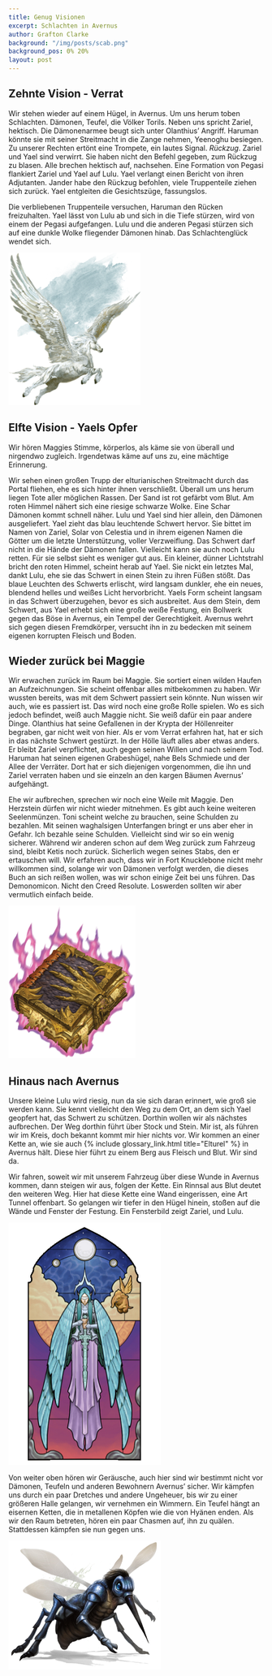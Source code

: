 ```yaml
---
title: Genug Visionen
excerpt: Schlachten in Avernus
author: Grafton Clarke
background: "/img/posts/scab.png"
background_pos: 0% 20%
layout: post
---
```


## Zehnte Vision - Verrat

Wir stehen wieder auf einem Hügel, in Avernus. Um uns herum toben Schlachten.
Dämonen, Teufel, die Völker Torils. Neben uns spricht Zariel, hektisch. Die
Dämonenarmee beugt sich unter Olanthius’ Angriff. Haruman könnte sie mit seiner
Streitmacht in die Zange nehmen, Yeenoghu besiegen. Zu unserer Rechten ertönt
eine Trompete, ein lautes Signal. *Rückzug*. Zariel und Yael sind verwirrt. Sie
haben nicht den Befehl gegeben, zum Rückzug zu blasen. Alle brechen hektisch
auf, nachsehen. Eine Formation von Pegasi flankiert Zariel und Yael auf Lulu.
Yael verlangt einen Bericht von ihren Adjutanten. Jander habe den Rückzug
befohlen, viele Truppenteile ziehen sich zurück. Yael entgleiten die
Gesichtszüge, fassungslos.

Die verbliebenen Truppenteile versuchen, Haruman den Rücken freizuhalten. Yael
lässt von Lulu ab und sich in die Tiefe stürzen, wird von einem der Pegasi
aufgefangen. Lulu und die anderen Pegasi stürzen sich auf eine dunkle Wolke
fliegender Dämonen hinab. Das Schlachtenglück wendet sich.

![Pegasus](/img/posts/pegasus.png)

## Elfte Vision - Yaels Opfer

Wir hören Maggies Stimme, körperlos, als käme sie von überall und nirgendwo
zugleich. Irgendetwas käme auf uns zu, eine mächtige Erinnerung.

Wir sehen einen großen Trupp der elturianischen Streitmacht durch das Portal
fliehen, ehe es sich hinter ihnen verschließt. Überall um uns herum liegen Tote
aller möglichen Rassen. Der Sand ist rot gefärbt vom Blut. Am roten Himmel
nähert sich eine riesige schwarze Wolke. Eine Schar Dämonen kommt schnell
näher. Lulu und Yael sind hier allein, den Dämonen ausgeliefert. Yael zieht das
blau leuchtende Schwert hervor. Sie bittet im Namen von Zariel, Solar von
Celestia und in ihrem eigenen Namen die Götter um die letzte Unterstützung,
voller Verzweiflung. Das Schwert darf nicht in die Hände der Dämonen fallen.
Vielleicht kann sie auch noch Lulu retten. Für sie selbst sieht es weniger gut
aus. Ein kleiner, dünner Lichtstrahl bricht den roten Himmel, scheint herab auf
Yael. Sie nickt ein letztes Mal, dankt Lulu, ehe sie das Schwert in einen Stein
zu ihren Füßen stößt. Das blaue Leuchten des Schwerts erlischt, wird langsam
dunkler, ehe ein neues, blendend helles und weißes Licht hervorbricht. Yaels
Form scheint langsam in das Schwert überzugehen, bevor es sich ausbreitet. Aus
dem Stein, dem Schwert, aus Yael erhebt sich eine große weiße Festung, ein
Bollwerk gegen das Böse in Avernus, ein Tempel der Gerechtigkeit. Avernus wehrt
sich gegen diesen Fremdkörper, versucht ihn in zu bedecken mit seinem eigenen
korrupten Fleisch und Boden.

## Wieder zurück bei Maggie

Wir erwachen zurück im Raum bei Maggie. Sie sortiert einen wilden Haufen an
Aufzeichnungen. Sie scheint offenbar alles mitbekommen zu haben. Wir wussten
bereits, was mit dem Schwert passiert sein könnte. Nun wissen wir auch, wie es
passiert ist. Das wird noch eine große Rolle spielen. Wo es sich jedoch
befindet, weiß auch Maggie nicht. Sie weiß dafür ein paar andere Dinge.
Olanthius hat seine Gefallenen in der Krypta der Höllenreiter begraben, gar
nicht weit von hier. Als er vom Verrat erfahren hat, hat er sich in das nächste
Schwert gestürzt. In der Hölle läuft alles aber etwas anders. Er bleibt  Zariel
verpflichtet, auch gegen seinen Willen und nach seinem Tod. Haruman hat seinen
eigenen Grabeshügel, nahe Bels Schmiede und der Allee der Verräter. Dort hat er
sich diejenigen vorgenommen, die ihn und Zariel verraten haben und sie einzeln
an den kargen Bäumen Avernus’ aufgehängt.

Ehe wir aufbrechen, sprechen wir noch eine Weile mit Maggie. Den Herzstein
dürfen wir nicht wieder mitnehmen. Es gibt auch keine weiteren Seelenmünzen.
Toni scheint welche zu brauchen, seine Schulden zu bezahlen. Mit seinen
waghalsigen Unterfangen bringt er uns aber eher in Gefahr. Ich bezahle seine
Schulden. Vielleicht sind wir so ein wenig sicherer. Während wir anderen schon
auf dem Weg zurück zum Fahrzeug sind, bleibt Ketis noch zurück. Sicherlich
wegen seines Stabs, den er ertauschen will. Wir erfahren auch, dass wir in Fort
Knucklebone nicht mehr willkommen sind, solange wir von Dämonen verfolgt
werden, die dieses Buch an sich reißen wollen, was wir schon einige Zeit bei
uns führen. Das Demonomicon. Nicht den Creed Resolute. Loswerden sollten wir
aber vermutlich einfach beide.

![Demonomicon](/img/posts/demonomicon.png)

## Hinaus nach Avernus

Unsere kleine Lulu wird riesig, nun da sie sich daran erinnert, wie groß sie
werden kann. Sie kennt vielleicht den Weg zu dem Ort, an dem sich Yael geopfert
hat, das Schwert zu schützen. Dorthin wollen wir als nächstes aufbrechen. Der
Weg dorthin führt über Stock und Stein. Mir ist, als führen wir im Kreis, doch
bekannt kommt mir hier nichts vor. Wir kommen an einer Kette an, wie sie auch
{% include glossary_link.html title="Elturel" %} in Avernus hält. Diese hier
führt zu einem Berg aus Fleisch und Blut. Wir sind da.

Wir fahren, soweit wir mit unserem Fahrzeug über diese Wunde in Avernus kommen,
dann steigen wir aus, folgen der Kette. Ein Rinnsal aus Blut deutet den
weiteren Weg. Hier hat diese Kette eine Wand eingerissen, eine Art Tunnel
offenbart. So gelangen wir tiefer in den Hügel hinein, stoßen auf die Wände und
Fenster der Festung. Ein Fensterbild zeigt Zariel, und Lulu.

![Zariel und Lulu auf Glas dargestellt](/img/posts/zariel_lulu.png)

Von weiter oben hören wir Geräusche, auch hier sind wir bestimmt nicht vor
Dämonen, Teufeln und anderen Bewohnern Avernus’ sicher. Wir kämpfen uns durch
ein paar Dretches und andere Ungeheuer, bis wir zu einer größeren Halle
gelangen, wir vernehmen ein Wimmern. Ein Teufel hängt an eisernen Ketten, die in
metallenen Köpfen wie die von Hyänen enden. Als wir den Raum betreten, hören ein
paar Chasmen auf, ihn zu quälen. Stattdessen kämpfen sie nun gegen uns.

![Chasme](/img/posts/chasme.png)
